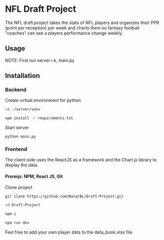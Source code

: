 # NFL Draft Project

The NFL draft project takes the stats of NFL players and organizes their PPR (point per reception) per week and charts them so fantasy football "coaches" can see a players performance change weekly. 

## Usage
NOTE: First run server i.e, main.py

## Installation

### Backend
Create virtual environment for python
```bash
cd ./server/venv

npm install -r requirements.txt
```
Start server
```bash
python main.py
```

### Frontend
The client-side uses the ReactJS as a framework and the Chart.js library to display the data.  

#### Prereqs: NPM, React JS, Git

Clone project
```bash
git clone https://github.com/NatarBL/Draft-Project.git

cd Draft-Project

npm i

npm run dev

```


Feel free to add your own player data to the data_book.xlsx file.
